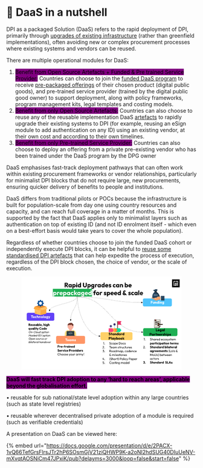 # 🎯 DaaS in a nutshell

DPI as a packaged Solution (DaaS) refers to the rapid deployment of DPI, primarily through [upgrades of existing infrastructure](cohort-1-daas-offerings/) (rather than greenfield implementations), often avoiding new or complex procurement processes where existing systems and vendors can be reused.

There are multiple operational modules for DaaS:&#x20;

1. <mark style="background-color:purple;">Benefit from Open Source Artefacts + Funded & Pre trained Service Provider:</mark> Countries can choose to join the [funded DaaS program](funded-daas-program-overview.md) to receive [pre-packaged offerings](pre-packaged-daas-kits.md) of their chosen product (digital public goods), and pre-trained service provider (trained by the digital public good owner) to support deployment, along with policy frameworks, program management kits, legal templates and costing models.&#x20;
2. <mark style="background-color:purple;">Benefit from only Open Source Artefacts:</mark> Countries can also choose to reuse any of the reusable implementation DaaS [artefacts](reusable-daas-artefacts.md) to rapidly upgrade their existing systems to DPI (for example, reusing an eSign module to add authentication on any ID) using an existing vendor, at their own cost and according to their own timelines.  &#x20;
3. <mark style="background-color:purple;">Benefit from only Pre-trained Service Provider:</mark> Countries can also choose to deploy an offering from a private pre-existing vendor who has been trained under the DaaS program by the DPG owner

DaaS emphasises fast-track deployment pathways that can often work within existing procurement frameworks or vendor relationships, particularly for minimalist DPI blocks that do not require large, new procurements, ensuring quicker delivery of benefits to people and institutions.

DaaS differs from traditional pilots or POCs because the infrastructure is built for population-scale from day one using country resources and capacity, and can reach full coverage in a matter of months. This is supported by the fact that DaaS applies only to minimalist layers such as authentication on top of existing ID (and not ID enrolment itself - which even on a best-effort basis would take years to cover the whole population).&#x20;

Regardless of whether countries choose to join the funded DaaS cohort or independently execute DPI blocks, it can be helpful to [reuse some standardised DPI artefacts](reusable-daas-artefacts.md) that can help expedite the process of execution, regardless of the DPI block chosen, the choice of vendor, or the scale of execution.

<figure><img src="../../.gitbook/assets/image.png" alt=""><figcaption></figcaption></figure>

<mark style="background-color:purple;">**DaaS will fast track DPI adoption to any ‘hard to reach areas’, applicable beyond the globalisation effort.**</mark>&#x20;

•⁠  ⁠reusable for sub national/state level adoption within any large countries (such as state level registries)&#x20;

•⁠  reusable wherever decentralised private adoption of a module is required (such as verifiable credentials)

A presentation on DaaS can be viewed here:&#x20;

{% embed url="https://docs.google.com/presentation/d/e/2PACX-1vQ66TefGrsFlrsJTr2hP6SOsmGjV21ziQHWP9K-a2oNI2hdSUG40DIuUeNV-mXvqtAOSNiCm47JPxiK/pub?delayms=3000&loop=false&start=false" %}

